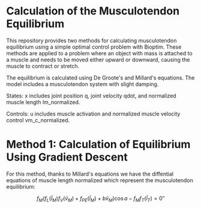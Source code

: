 # Calculation of the Musculotendon Equilibrium

This repository provides two methods for calculating musculotendon equilibrium using a simple optimal control problem with Bioptim. These methods are applied to a problem where an object with mass is attached to a muscle and needs to be moved either upward or downward, causing the muscle to contract or stretch.

The equilibrium is calculated using De Groote's and Millard's equations. The model includes a musculotendon system with slight damping.

States: x includes joint position q, joint velocity qdot​, and normalized muscle length lm_normalized​.

Controls: u includes muscle activation and normalized muscle velocity control vm_c_normalized​.

# Method 1: Calculation of Equilibrium Using Gradient Descent

For this method, thanks to Millard's equations we have the diffential equations of muscle length normalized which represent the musculotendon equilibrium:

```math
f_M \left( f_L(\tilde{l}_M) f_V(\tilde{v}_M) + f_{PE}(\tilde{l}_M) + b \tilde{v}_M \right) \cos a - f_M f_T(\tilde{l}_T) = 0
''

